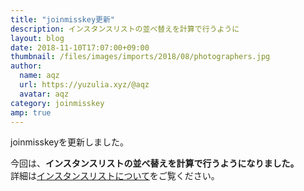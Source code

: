```yaml
---
title: "joinmisskey更新"
description: インスタンスリストの並べ替えを計算で行うように
layout: blog
date: 2018-11-10T17:07:00+09:00
thumbnail: /files/images/imports/2018/08/photographers.jpg
author:
  name: aqz
  url: https://yuzulia.xyz/@aqz
  avatar: aqz
category: joinmisskey
amp: true
---
```

joinmisskeyを更新しました。

今回は、**インスタンスリストの並べ替えを計算で行うようになりました。**  
詳細は[インスタンスリストについて](../../../../wiki/instances/whats-instance/)をご覧ください。